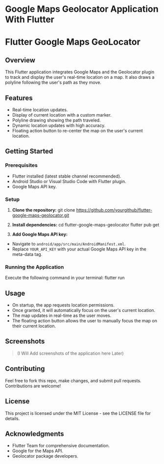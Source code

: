 # Google Maps Geolocator Application With Flutter


# Flutter Google Maps GeoLocator

## Overview
This Flutter application integrates Google Maps and the Geolocator plugin to track and display the user's real-time location on a map. It also draws a polyline following the user's path as they move.

## Features
- Real-time location updates.
- Display of current location with a custom marker.
- Polyline drawing showing the path traveled.
- Dynamic location updates with high accuracy.
- Floating action button to re-center the map on the user's current location.

## Getting Started

### Prerequisites
- Flutter installed (latest stable channel recommended).
- Android Studio or Visual Studio Code with Flutter plugin.
- Google Maps API key.

### Setup
1. **Clone the repository:**
git clone https://github.com/yourgithub/flutter-google-maps-geolocator.git

2. **Install dependencies:**
cd flutter-google-maps-geolocator flutter pub get

3. **Add Google Maps API key:**
- Navigate to `android/app/src/main/AndroidManifest.xml`.
- Replace `YOUR_API_KEY` with your actual Google Maps API key in the meta-data tag.

### Running the Application
Execute the following command in your terminal:
flutter run


## Usage
- On startup, the app requests location permissions.
- Once granted, it will automatically focus on the user's current location.
- The map updates in real-time as the user moves.
- The floating action button allows the user to manually focus the map on their current location.

## Screenshots
> (I Will Add screenshots of the application here Later)

## Contributing
Feel free to fork this repo, make changes, and submit pull requests. Contributions are welcome!

## License
This project is licensed under the MIT License - see the LICENSE file for details.

## Acknowledgments
- Flutter Team for comprehensive documentation.
- Google for the Maps API.
- Geolocator package developers.
